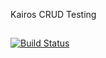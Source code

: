 Kairos CRUD Testing
##
[![Build Status](https://travis-ci.org/KairosSystems/crud-tests.svg?branch=master)](https://travis-ci.org/KairosSystems/crud-tests)

